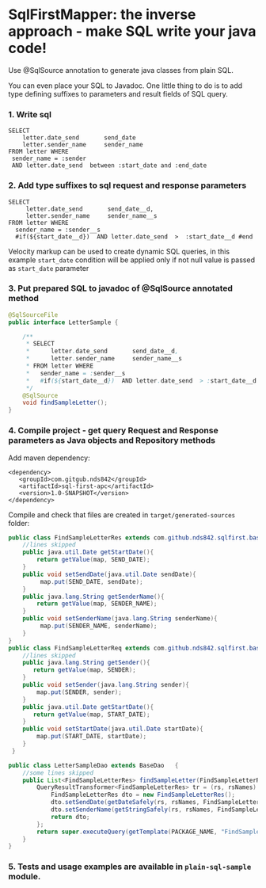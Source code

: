 # SqlFirstMapper: the inverse approach - make SQL write your java code!

Use @SqlSource annotation to generate java classes from plain SQL.
 
You can even place your SQL to Javadoc. One little thing to do is to add type defining suffixes to parameters and result fields of SQL query.     

### 1. Write sql
```dbn-sql
SELECT
    letter.date_send       send_date
    letter.sender_name     sender_name
FROM letter WHERE
 sender_name = :sender
 AND letter.date_send  between :start_date and :end_date
```
### 2. Add type suffixes to sql request and response parameters
```dbn-sql
SELECT
     letter.date_send       send_date__d,
     letter.sender_name     sender_name__s
FROM letter WHERE
  sender_name = :sender__s
  #if(${start_date__d})  AND letter.date_send  >  :start_date__d #end
```
Velocity markup can be used to create dynamic SQL queries, in this example `start_date` condition will be applied only if not null value is passed 
as `start_date` parameter

### 3. Put prepared SQL to javadoc of @SqlSource annotated method 

```java
@SqlSourceFile
public interface LetterSample {

    /**
     * SELECT
     *      letter.date_send       send_date__d,
     *      letter.sender_name     sender_name__s
     * FROM letter WHERE
     *   sender_name = :sender__s
     *   #if(${start_date__d})  AND letter.date_send  > :start_date__d #end
     */
    @SqlSource
    void findSampleLetter();
}
```

### 4. Compile project - get query Request and Response parameters as Java objects and Repository methods 
Add maven dependency:
``` 
<dependency>
   <groupId>com.gitgub.nds842</groupId>
   <artifactId>sql-first-apc</artifactId>
   <version>1.0-SNAPSHOT</version>
</dependency>
```
Compile and check that files are created in `target/generated-sources` folder:
```java
public class FindSampleLetterRes extends com.github.nds842.sqlfirst.base.BaseDto {
    //lines skipped
    public java.util.Date getStartDate(){
        return getValue(map, SEND_DATE);
    }
    public void setSendDate(java.util.Date sendDate){
         map.put(SEND_DATE, sendDate);
    }
    public java.lang.String getSenderName(){
        return getValue(map, SENDER_NAME);
    }
    public void setSenderName(java.lang.String senderName){
         map.put(SENDER_NAME, senderName);
    }
}
public class FindSampleLetterReq extends com.github.nds842.sqlfirst.base.BaseDto {
    //lines skipped
    public java.lang.String getSender(){
       return getValue(map, SENDER);
    }  
    public void setSender(java.lang.String sender){
        map.put(SENDER, sender);
    }    
    public java.util.Date getStartDate(){
       return getValue(map, START_DATE);
    }
    public void setStartDate(java.util.Date startDate){
        map.put(START_DATE, startDate);
    }
 }

public class LetterSampleDao extends BaseDao   { 
    //some lines skipped
    public List<FindSampleLetterRes> findSampleLetter(FindSampleLetterReq req, Connection conn) {
        QueryResultTransformer<FindSampleLetterRes> tr = (rs, rsNames) -> {
            FindSampleLetterRes dto = new FindSampleLetterRes();
            dto.setSendDate(getDateSafely(rs, rsNames, FindSampleLetterRes.SEND_DATE));
            dto.setSenderName(getStringSafely(rs, rsNames, FindSampleLetterRes.SENDER_NAME));
            return dto;
        };
        return super.executeQuery(getTemplate(PACKAGE_NAME, "FindSampleLetter"), req, tr, conn);
    }
}
```

### 5. Tests and usage examples are available in `plain-sql-sample` module.